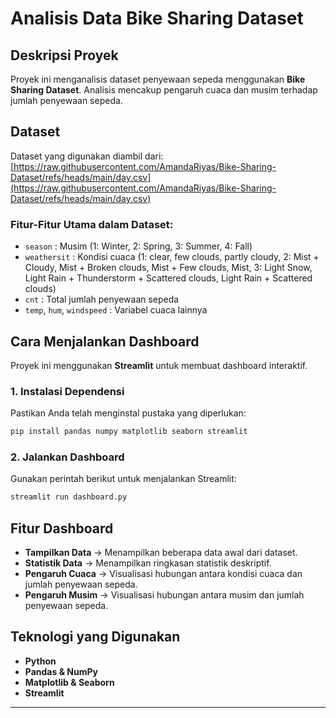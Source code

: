 # Analisis Data Bike Sharing Dataset

## Deskripsi Proyek
Proyek ini menganalisis dataset penyewaan sepeda menggunakan **Bike Sharing Dataset**. Analisis mencakup pengaruh cuaca dan musim terhadap jumlah penyewaan sepeda.

## Dataset
Dataset yang digunakan diambil dari:
[https://raw.githubusercontent.com/AmandaRiyas/Bike-Sharing-Dataset/refs/heads/main/day.csv](https://raw.githubusercontent.com/AmandaRiyas/Bike-Sharing-Dataset/refs/heads/main/day.csv)

### **Fitur-Fitur Utama dalam Dataset:**
- `season` : Musim (1: Winter, 2: Spring, 3: Summer, 4: Fall)
- `weathersit` : Kondisi cuaca (1: clear, few clouds, partly cloudy, 2: Mist + Cloudy, Mist + Broken clouds, Mist + Few clouds, Mist, 3: Light Snow, Light Rain + Thunderstorm + Scattered clouds, Light Rain + Scattered clouds)
- `cnt` : Total jumlah penyewaan sepeda
- `temp`, `hum`, `windspeed` : Variabel cuaca lainnya

##  Cara Menjalankan Dashboard
Proyek ini menggunakan **Streamlit** untuk membuat dashboard interaktif.

### **1. Instalasi Dependensi**
Pastikan Anda telah menginstal pustaka yang diperlukan:
```bash
pip install pandas numpy matplotlib seaborn streamlit
```

### **2. Jalankan Dashboard**
Gunakan perintah berikut untuk menjalankan Streamlit:
```bash
streamlit run dashboard.py
```

## Fitur Dashboard
- **Tampilkan Data** → Menampilkan beberapa data awal dari dataset.
- **Statistik Data** → Menampilkan ringkasan statistik deskriptif.
- **Pengaruh Cuaca** → Visualisasi hubungan antara kondisi cuaca dan jumlah penyewaan sepeda.
- **Pengaruh Musim** → Visualisasi hubungan antara musim dan jumlah penyewaan sepeda.

## Teknologi yang Digunakan
- **Python**
- **Pandas & NumPy**
- **Matplotlib & Seaborn**
- **Streamlit**

---

